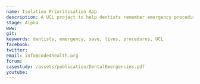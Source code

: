 ```yaml
---
name: Isolation Prioritisation App 
description: A UCL project to help dentists remember emergency procedures by providing the information in a compact and reliable way. However, our solution is not limited to dentistry, if implemented, it can be widely distributed and enable people to be ready to provide others with first aid. We highly believe in the wide impact of our project, as quick response to emergency situation is key to save lives.
stage: Alpha
www:  
git: 
keywords: dentists, emergency, save, lives, procedures, UCL
facebook: 
twitter: 
email: info@code4health.org
forum: 
casestudy: /assets/publication/DentalEmergencies.pdf
youtube: 
--- 
```

